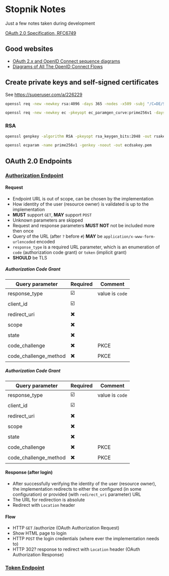 # Stopnik Notes

Just a few notes taken during development

[OAuth 2.0 Specification, RFC6749](https://datatracker.ietf.org/doc/html/rfc6749)

## Good websites

- [OAuth 2.x and OpenID Connect sequence diagrams](https://www.gabriel.urdhr.fr/2023/02/06/oauth2-diagrams)
- [Diagrams of All The OpenID Connect Flows](https://darutk.medium.com/diagrams-of-all-the-openid-connect-flows-6968e3990660)

## Create private keys and self-signed certificates

See https://superuser.com/a/226229

```bash
openssl req -new -newkey rsa:4096 -days 365 -nodes -x509 -subj "/C=DE/ST=NRW/L=Dortmund/O=STOPnik/CN=www.example.com" -keyout www.example.com.key -out www.example.com.cert
```

```bash
openssl req -new -newkey ec -pkeyopt ec_paramgen_curve:prime256v1 -days 365 -nodes -x509 -subj "/C=DE/ST=NRW/L=Dortmund/O=STOPnik/CN=www.example.com" -keyout www.example.com.key -out www.example.com.cert
```

### RSA
```bash
openssl genpkey -algorithm RSA -pkeyopt rsa_keygen_bits:2048 -out rsakey.pem
```

```bash
openssl ecparam -name prime256v1 -genkey -noout -out ecdsakey.pem
```

## OAuth 2.0 Endpoints

### [Authorization Endpoint](https://datatracker.ietf.org/doc/html/rfc6749#section-3.1)

#### Request
- Endpoint URL is out of scope, can be chosen by the implementation
- How identity of the user (resource owner) is validated is up to the implementation
- **MUST** support `GET`, **MAY** support `POST`
- Unknown parameters are skipped
- Request and response parameters **MUST NOT** not be included more then once
- Query of the URL (after `?` before `#`) **MAY** be `application/x-www-form-urlencoded` encoded
- `response_type` is a required URL parameter, which is an enumeration of `code` (authorization code grant) or `token` (implicit grant)
- **SHOULD** be TLS

##### Authorization Code Grant
| Query parameter | Required | Comment |
| --- | --- | --- |
| response_type | ☑️ | value is `code` |
| client_id | ☑️ | |
| redirect_uri | ✖️ | |
| scope | ✖️ | |
| state | ✖️ | |
| code_challenge | ✖️ | PKCE |
| code_challenge_method | ✖️ | PKCE |

##### Authorization Code Grant
| Query parameter | Required | Comment |
| --- | --- | --- |
| response_type | ☑️ | value is `code` |
| client_id | ☑️ | |
| redirect_uri | ✖️ | |
| scope | ✖️ | |
| state | ✖️ | |
| code_challenge | ✖️ | PKCE |
| code_challenge_method | ✖️ | PKCE |

#### Response (after login)
- After successfully verifying the identity of the user (resource owner), the implementation redirects to either the configured (in some configuration) or provided (with `redirect_uri` parameter) URL
- The URL for redirection is absolute
- Redirect with `Location` header

#### Flow
- HTTP `GET` /authorize (OAuth Authorization Request)
- Show HTML page to login
- HTTP `POST` the login credentials (where ever the implementation needs to)
- HTTP 302? response to redirect with `Location` header (OAuth Authorization Response)

### [Token Endpoint](https://datatracker.ietf.org/doc/html/rfc6749#section-3.2)
